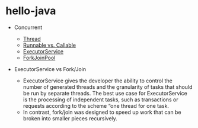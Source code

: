 # hello-java

- Concurrent
  + [Thread](src/java/concurrent/ThreadSample.java)
  + [Runnable vs. Callable](src/java/concurrent/RunnableCallable.java)
  + [ExecutorService](src/java/concurrent/ExecutorServiceSample.java)
  + [ForkJoinPool](src/java/concurrent/ForkJoinPoolSample.java)

- ExecutorService vs Fork/Join
  + ExecutorService gives the developer the ability to control the number of generated threads and the granularity of tasks that should be run by separate threads. The best use case for ExecutorService is the processing of independent tasks, such as transactions or requests according to the scheme “one thread for one task.
  + In contrast, fork/join was designed to speed up work that can be broken into smaller pieces recursively.